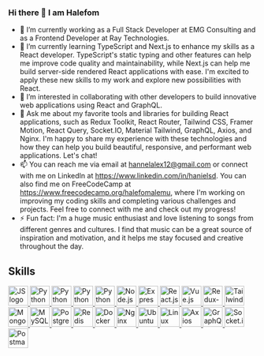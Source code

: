 ### Hi there 👋 I am Halefom

- 🔭 I’m currently working as a Full Stack Developer at EMG Consulting and as a Frontend Developer at Ray Technologies.
- 🌱 I’m currently learning TypeScript and Next.js to enhance my skills as a React developer. TypeScript's static typing and other features can help me improve code quality and maintainability, while Next.js can help me build server-side rendered React applications with ease. I'm excited to apply these new skills to my work and explore new possibilities with React.
- 👯 I’m interested in collaborating with other developers to build innovative web applications using React and GraphQL.
- 💬 Ask me about my favorite tools and libraries for building React applications, such as Redux Toolkit, React Router, Tailwind CSS, Framer Motion, React Query, Socket.IO, Material Tailwind, GraphQL, Axios, and Nginx. I'm happy to share my experience with these technologies and how they can help you build beautiful, responsive, and performant web applications. Let's chat!
- 📫 You can reach me via email at hannelalex12@gmail.com or connect with me on LinkedIn at https://www.linkedin.com/in/hanielsd. You can also find me on FreeCodeCamp at https://www.freecodecamp.org/halefomalemu, where I'm working on improving my coding skills and completing various challenges and projects. Feel free to connect with me and check out my progress!
- ⚡ Fun fact: I'm a huge music enthusiast and love listening to songs from different genres and cultures. I find that music can be a great source of inspiration and motivation, and it helps me stay focused and creative throughout the day.

## Skills
  <a href="https://developer.mozilla.org/en-US/docs/Web/JavaScript">
    <img src="https://github.com/abrahamhba/programming-languages-logos/blob/master/src/javascript/javascript.png" alt="JS logo" width="40">
  </a>
  <a href="https://developer.mozilla.org/en-US/docs/Web/HTML">
    <img src="https://cdn.simpleicons.org/html5" alt="Python logo" width="40">
  </a>
  <a href="https://developer.mozilla.org/en-US/docs/Web/CSS">
    <img src="https://cdn.simpleicons.org/css3/blue/dark" alt="Python logo" width="40">
  </a>
  <a href="https://www.typescriptlang.org">
    <img src="https://github.com/abrahamhba/programming-languages-logos/blob/master/src/typescript/typescript.png" alt="Python logo" width="40">
  </a>
  <a href="https://docs.python.org">
    <img src="https://github.com/abrahamhba/programming-languages-logos/blob/master/src/python/python.png" alt="Python logo" width="40">
  </a>
  
  <a href="https://nodejs.org">
    <img src="https://cdn.simpleicons.org/node.js" alt="Node.js" width="40">
  </a>
  <a href="https://expressjs.com">
    <img src="https://cdn.simpleicons.org/express/white" alt="Express.js" width="40">
  </a>  
  <a href="https://react.dev">
    <img src="https://cdn.simpleicons.org/react" alt="React.js" width="40">
  </a>
  <a href="https://vuejs.org">
    <img src="https://cdn.simpleicons.org/vue.js" alt="Vue.js" width="40">
  </a>
  <a href="https://redux-toolkit.js.org">
    <img src="https://cdn.simpleicons.org/redux" alt="Redux-toolkit" width="40">
  </a>
  <a href="https://tailwindcss.com">
    <img src="https://cdn.simpleicons.org/tailwindcss" alt="Tailwindcss" width="40">
  </a>  
  <a href="link">
    <img src="https://cdn.simpleicons.org/mongodb" alt="Mongodb" width="40">
  </a>  
  <a href="link">
    <img src="https://cdn.simpleicons.org/mysql" alt="MySQL" width="40">
  </a>  
  <a href="link">
    <img src="https://cdn.simpleicons.org/postgresql" alt="PostgreSQL" width="40">
  </a>  
  <a href="link">
    <img src="https://cdn.simpleicons.org/redis" alt="Redis" width="40">
  </a>  
  <a href="link">
    <img src="https://cdn.simpleicons.org/docker" alt="Docker" width="40">
  </a>  
  <a href="link">
    <img src="https://cdn.simpleicons.org/nginx" alt="Nginx" width="40">
  </a>  
  <a href="link">
    <img src="https://cdn.simpleicons.org/ubuntu" alt="Ubuntu" width="40">
  </a>  
  <a href="link">
    <img src="https://cdn.simpleicons.org/linux" alt="Linux" width="40">
  </a>  
  <a href="link">
    <img src="https://cdn.simpleicons.org/axios" alt="Axios" width="40">
  </a>  
  <a href="link">
    <img src="https://cdn.simpleicons.org/graphql" alt="GraphQL" width="40">
  </a>  
  <a href="link">
    <img src="https://cdn.simpleicons.org/socket.io/white" alt="Socket.io" width="40">
  </a>  
  <a href="link">
    <img src="https://cdn.simpleicons.org/postman" alt="Postman" width="40">
  </a>
  




